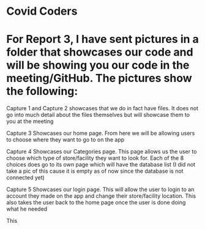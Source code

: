 # Covid Coders

# For Report 3, I have sent pictures in a folder that showcases our code and will be showing you our code in the meeting/GitHub. The pictures show the following:

Capture 1 and Capture 2 showcases that we do in fact have files. It does not go into much detail about the files themselves but will showcase them to you at the meeting

Capture 3 Showcases our home page. From here we will be allowing users to choose where they want to go to on the app

Capture 4 Showcases our Categories page. This page allows us the user to choose which type of store/facility they want to look for. Each of the 8 choices does go to its own page which will have the database list (I did not take a pic of this cause it is empty as of now since the database is not connected yet)

Capture 5 Showcases our login page. This will allow the user to login to an account they made on the app and change their store/facility location. This also takes the user back to the home page once the user is done doing what he needed

This